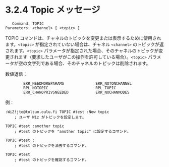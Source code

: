 # 3.2.4 Topic メッセージ

```
   Command: TOPIC
Parameters: <channel> [ <topic> ]
```

TOPIC コマンドは、チャネルのトピックを変更または表示するために使用されます。`<topic>` が指定されていない場合は、チャネル `<channel>` のトピックが返されます。`<topic>` パラメータが指定された場合、そのチャネルのトピックが変更されます（要求したユーザがこの操作を許可している場合）。`<topic>` パラメータが空の文字列である場合、そのチャネルのトピックは削除されます。

数値返信：

```
        ERR_NEEDMOREPARAMS              ERR_NOTONCHANNEL
        RPL_NOTOPIC                     RPL_TOPIC
        ERR_CHANOPRIVSNEEDED            ERR_NOCHANMODES
```

例：

```
:WiZ!jto@tolsun.oulu.fi TOPIC #test :New topic
    ; ユーザ Wiz がトピックを設定します。

TOPIC #test :another topic
    ; #test のトピックを "another topic" に設定するコマンド。

TOPIC #test :
    ; #test のトピックを消去するコマンド。

TOPIC #test
    ; #test のトピックを確認するコマンド。
```
